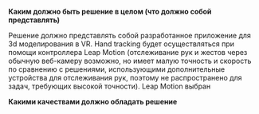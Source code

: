 **Каким должно быть решение в целом (что должно собой представлять)**

Решение должно представлять собой разработанное приложение для 3d моделирования в VR. 
Hand tracking будет осуществляться при помощи контроллера Leap Motion (отслеживание рук и жестов через обычную веб-камеру возможно, но имеет малую точность и скорость по сравнению с решениями, использующими дополнительные устройства для отслеживания рук, поэтому не распространено для задач, требующих высокой точности).
Leap Motion выбран 

**Какими качествами должно обладать решение**
